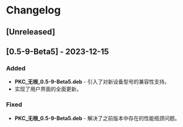 # Changelog

## [Unreleased]

## [0.5-9-Beta5] - 2023-12-15
### Added
- **PKC_无根_0.5-9-Beta5.deb** - 引入了对新设备型号的兼容性支持。
- 实现了用户界面的全面更新。

### Fixed
- **PKC_无根_0.5-9-Beta5.deb** - 解决了之前版本中存在的性能瓶颈问题。
